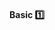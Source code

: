 <link rel="stylesheet" href="{{baseUrl}}/css/textbook.css">

<div class="website-content">

<div id="title">

#### Basic :one:

</div>

<div id="body">

<panel header="**Use the Default Branch**" type="seamless" expanded>
  <include src="../../practices/useDefaultBranch/index.md#main" />
</panel>

<panel header="**Don't Recycle Variables or Parameters**" type="seamless" expanded>
  <include src="../../practices/dontRecycleVarsOrParams/index.md#main" />
</panel>

<panel header="**Avoid Empty Catch Blocks**" type="seamless" expanded>
  <include src="../../practices/avoidEmptyCatchBlocks/index.md#main" />
</panel>

<panel header="**Delete Dead Code**" type="seamless" expanded>
  <include src="../../practices/deleteDeadCode/index.md#main" />
</panel>

</div>

<div id="extras">

<include src="exercises.md" />

</div>

</div>
